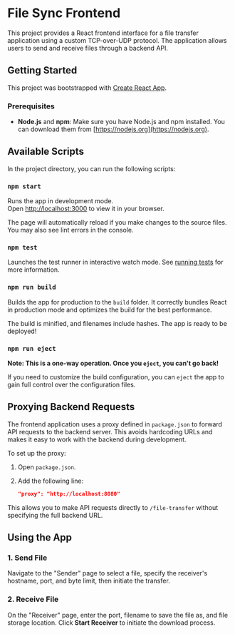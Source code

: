 # File Sync Frontend

This project provides a React frontend interface for a file transfer application using a custom TCP-over-UDP protocol. The application allows users to send and receive files through a backend API.

## Getting Started

This project was bootstrapped with [Create React App](https://github.com/facebook/create-react-app).

### Prerequisites

- **Node.js** and **npm**: Make sure you have Node.js and npm installed. You can download them from [https://nodejs.org](https://nodejs.org).

## Available Scripts

In the project directory, you can run the following scripts:

### `npm start`

Runs the app in development mode.\
Open [http://localhost:3000](http://localhost:3000) to view it in your browser.

The page will automatically reload if you make changes to the source files. You may also see lint errors in the console.

### `npm test`

Launches the test runner in interactive watch mode. See [running tests](https://facebook.github.io/create-react-app/docs/running-tests) for more information.

### `npm run build`

Builds the app for production to the `build` folder. It correctly bundles React in production mode and optimizes the build for the best performance.

The build is minified, and filenames include hashes. The app is ready to be deployed!

### `npm run eject`

**Note: This is a one-way operation. Once you `eject`, you can't go back!**

If you need to customize the build configuration, you can `eject` the app to gain full control over the configuration files.

## Proxying Backend Requests

The frontend application uses a proxy defined in `package.json` to forward API requests to the backend server. This avoids hardcoding URLs and makes it easy to work with the backend during development.

To set up the proxy:

1. Open `package.json`.
2. Add the following line:

   ```json
   "proxy": "http://localhost:8080"
   ```

This allows you to make API requests directly to `/file-transfer` without specifying the full backend URL.

## Using the App

### 1. Send File

Navigate to the "Sender" page to select a file, specify the receiver's hostname, port, and byte limit, then initiate the transfer.

### 2. Receive File

On the "Receiver" page, enter the port, filename to save the file as, and file storage location. Click **Start Receiver** to initiate the download process.

